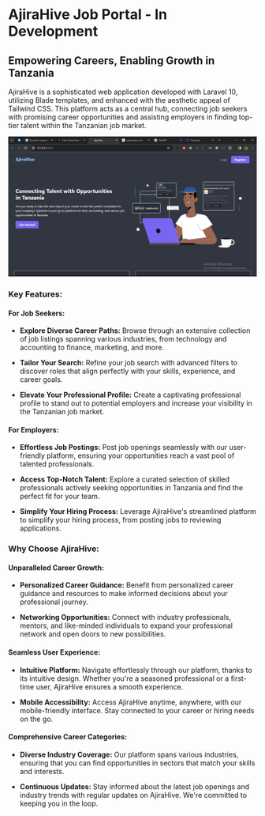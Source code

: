 # AjiraHive Job Portal - In Development

## Empowering Careers, Enabling Growth in Tanzania

AjiraHive is a sophisticated web application developed with Laravel 10, utilizing Blade templates, and enhanced with the aesthetic appeal of Tailwind CSS. This platform acts as a central hub, connecting job seekers with promising career opportunities and assisting employers in finding top-tier talent within the Tanzanian job market.

![AjiraHive](./public/Screenshot.png)

### Key Features:

#### For Job Seekers:

-   **Explore Diverse Career Paths:**
    Browse through an extensive collection of job listings spanning various industries, from technology and accounting to finance, marketing, and more.

-   **Tailor Your Search:**
    Refine your job search with advanced filters to discover roles that align perfectly with your skills, experience, and career goals.

-   **Elevate Your Professional Profile:**
    Create a captivating professional profile to stand out to potential employers and increase your visibility in the Tanzanian job market.

#### For Employers:

-   **Effortless Job Postings:**
    Post job openings seamlessly with our user-friendly platform, ensuring your opportunities reach a vast pool of talented professionals.

-   **Access Top-Notch Talent:**
    Explore a curated selection of skilled professionals actively seeking opportunities in Tanzania and find the perfect fit for your team.

-   **Simplify Your Hiring Process:**
    Leverage AjiraHive's streamlined platform to simplify your hiring process, from posting jobs to reviewing applications.

### Why Choose AjiraHive:

#### Unparalleled Career Growth:

-   **Personalized Career Guidance:**
    Benefit from personalized career guidance and resources to make informed decisions about your professional journey.

-   **Networking Opportunities:**
    Connect with industry professionals, mentors, and like-minded individuals to expand your professional network and open doors to new possibilities.

#### Seamless User Experience:

-   **Intuitive Platform:**
    Navigate effortlessly through our platform, thanks to its intuitive design. Whether you're a seasoned professional or a first-time user, AjiraHive ensures a smooth experience.

-   **Mobile Accessibility:**
    Access AjiraHive anytime, anywhere, with our mobile-friendly interface. Stay connected to your career or hiring needs on the go.

#### Comprehensive Career Categories:

-   **Diverse Industry Coverage:**
    Our platform spans various industries, ensuring that you can find opportunities in sectors that match your skills and interests.

-   **Continuous Updates:**
    Stay informed about the latest job openings and industry trends with regular updates on AjiraHive. We're committed to keeping you in the loop.
